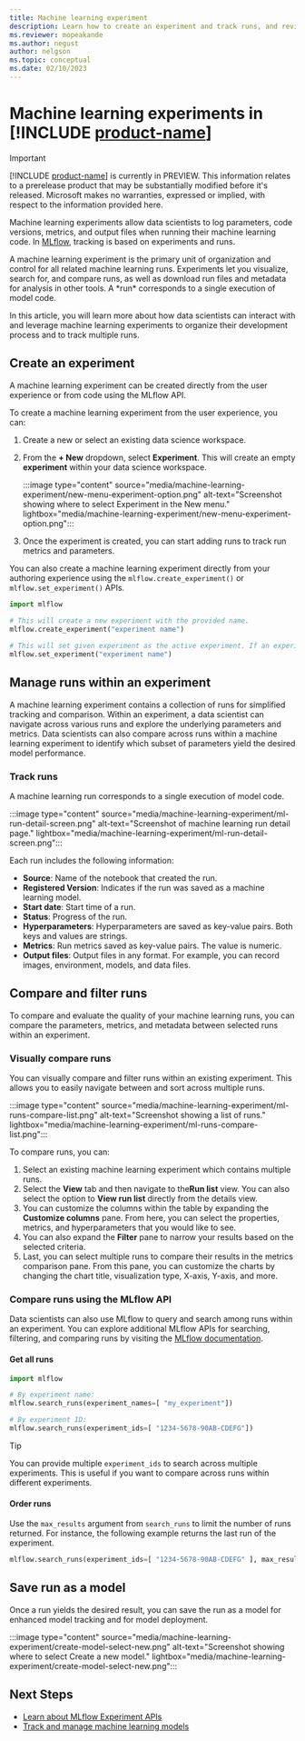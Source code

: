 ```yaml
---
title: Machine learning experiment
description: Learn how to create an experiment and track runs, and review examples of using MLflow.
ms.reviewer: mopeakande
ms.author: negust
author: nelgson
ms.topic: conceptual
ms.date: 02/10/2023
---
```


# Machine learning experiments in [!INCLUDE [product-name](../includes/product-name.md)]

> [!IMPORTANT]
> [!INCLUDE [product-name](../includes/product-name.md)] is currently in PREVIEW. This information relates to a prerelease product that may be substantially modified before it's released. Microsoft makes no warranties, expressed or implied, with respect to the information provided here.

Machine learning experiments allow data scientists to log parameters, code versions, metrics, and output files when running their machine learning code. In [MLflow](https://mlflow.org/), tracking is based on experiments and runs.

A machine learning experiment is the primary unit of organization and control for all related machine learning runs. Experiments let you visualize, search for, and compare runs, as well as download run files and metadata for analysis in other tools. A \*run* corresponds to a single execution of model code.

In this article, you will learn more about how data scientists can interact with and leverage machine learning experiments to organize their development process and to track multiple runs.

## Create an experiment

A machine learning experiment can be created directly from the user experience or from code using the MLflow API.

To create a machine learning experiment from the user experience, you can:

1. Create a new or select an existing data science workspace.
1. From the **+ New** dropdown, select **Experiment**. This will create an empty **experiment** within your data science workspace.

   :::image type="content" source="media/machine-learning-experiment/new-menu-experiment-option.png" alt-text="Screenshot showing where to select Experiment in the New menu." lightbox="media/machine-learning-experiment/new-menu-experiment-option.png":::

3. Once the experiment is created, you can start adding runs to track run metrics and parameters.

You can also create a machine learning experiment directly from your authoring experience using the `mlflow.create_experiment()` or `mlflow.set_experiment()` APIs.

```python
import mlflow
 
# This will create a new experiment with the provided name.
mlflow.create_experiment("experiment name")

# This will set given experiment as the active experiment. If an experiment with this name does not exist, a new experiment with this name is created.
mlflow.set_experiment("experiment name")
```

## Manage runs within an experiment

A machine learning experiment contains a collection of runs for simplified tracking and comparison. Within an experiment, a data scientist can navigate across various runs and explore the underlying parameters and metrics. Data scientists can also compare across runs within a machine learning experiment to identify which subset of parameters yield the desired model performance.

### Track runs

A machine learning run corresponds to a single execution of model code.

:::image type="content" source="media/machine-learning-experiment/ml-run-detail-screen.png" alt-text="Screenshot of machine learning run detail page." lightbox="media/machine-learning-experiment/ml-run-detail-screen.png":::

Each run includes the following information:

- **Source**: Name of the notebook that created the run.
- **Registered Version**: Indicates if the run was saved as a machine learning model.
- **Start date**: Start time of a run.
- **Status**: Progress of the run.
- **Hyperparameters**: Hyperparameters are saved as key-value pairs. Both keys and values are strings.
- **Metrics**: Run metrics saved as key-value pairs. The value is numeric.
- **Output files**: Output files in any format. For example, you can record images, environment, models, and data files.

## Compare and filter runs

To compare and evaluate the quality of your machine learning runs, you can compare the parameters, metrics, and metadata between selected runs within an experiment.

### Visually compare runs

You can visually compare and filter runs within an existing experiment. This allows you to easily navigate between and sort across multiple runs.

:::image type="content" source="media/machine-learning-experiment/ml-runs-compare-list.png" alt-text="Screenshot showing a list of runs." lightbox="media/machine-learning-experiment/ml-runs-compare-list.png":::

To compare runs, you can:

1. Select an existing machine learning experiment which contains multiple runs.
1. Select the **View** tab and then navigate to the**Run list** view. You can also select the option to **View run list** directly from the details view.
1. You can customize the columns within the table by expanding the **Customize columns** pane. From here, you can select the properties, metrics, and hyperparameters that you would like to see.
1. You can also expand the **Filter** pane to narrow your results based on the selected criteria.
1. Last, you can select multiple runs to compare their results in the metrics comparison pane. From this pane, you can customize the charts by changing the chart title, visualization type, X-axis, Y-axis, and more.

### Compare runs using the MLflow API

Data scientists can also use MLflow to query and search among runs within an experiment. You can explore additional MLflow APIs for searching, filtering, and comparing runs by visiting the [MLflow documentation](https://www.mlflow.org/docs/latest/python_api/mlflow.html).

#### Get all runs

```python
import mlflow

# By experiment name: 
mlflow.search_runs(experiment_names=[ "my_experiment"])

# By experiment ID:
mlflow.search_runs(experiment_ids=[ "1234-5678-90AB-CDEFG"])
```

> [!TIP]
> You can provide multiple `experiment_ids` to search across multiple experiments. This is useful if you want to compare across runs within different experiments.

#### Order runs

Use the `max_results` argument from `search_runs` to limit the number of runs returned. For instance, the following example returns the last run of the experiment.

```python
mlflow.search_runs(experiment_ids=[ "1234-5678-90AB-CDEFG" ], max_results=1, order_by=["start_time DESC"])
```

## Save run as a model

Once a run yields the desired result, you can save the run as a model for enhanced model tracking and for model deployment.

:::image type="content" source="media/machine-learning-experiment/create-model-select-new.png" alt-text="Screenshot showing where to select Create a new model." lightbox="media/machine-learning-experiment/create-model-select-new.png":::

## Next Steps

- [Learn about MLflow Experiment APIs](https://www.mlflow.org/docs/latest/python_api/mlflow.html)
- [Track and manage machine learning models](machine-learning-model.md)
